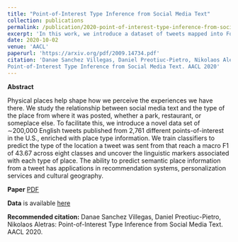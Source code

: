 ```yaml
---
title: "Point-of-Interest Type Inference from Social Media Text"
collection: publications
permalink: /publication/2020-point-of-interest-type-inference-from-social-media-text
excerpt: 'In this work, we introduce a dataset of tweets mapped into Foursquare POIs (locations), evaluate several text classifier models & provide temporal analysis.'
date: 2020-10-02
venue: 'AACL'
paperurl: 'https://arxiv.org/pdf/2009.14734.pdf'
citation: 'Danae Sanchez Villegas, Daniel Preotiuc-Pietro, Nikolaos Aletras:
Point-of-Interest Type Inference from Social Media Text. AACL 2020'
---
```


**Abstract**

Physical places help shape how we perceive the experiences we have there. We study the relationship between social media text and the type of the place from where it was posted, whether a park, restaurant, or someplace else. To facilitate this, we introduce a novel data set of ∼200,000 English tweets published from 2,761 different points-of-interest in the U.S., enriched with place type information. We train classifiers to predict the type of the location a tweet was sent from that reach a macro F1 of 43.67 across eight classes and uncover the linguistic markers associated with each type of place. The ability to predict semantic place information from a tweet has applications in recommendation systems, personalization services and cultural geography.


**Paper** [PDF](https://arxiv.org/pdf/2009.14734.pdf)

**Data** is available [here](https://archive.org/details/poi-data) 

**Recommended citation:** Danae Sanchez Villegas, Daniel Preotiuc-Pietro, Nikolaos Aletras:
Point-of-Interest Type Inference from Social Media Text. AACL 2020.

